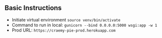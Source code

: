 ## Basic Instructions
- Initiate virtual environment `source venv/bin/activate`
- Command to run in local: `gunicorn --bind 0.0.0.0:5000 wsgi:app -w 1`
- Prod URL: `https://craemy-pie-prod.herokuapp.com`
